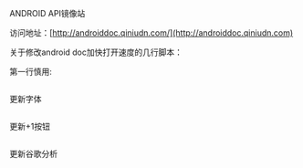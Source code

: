 ANDROID API镜像站

访问地址：[http://androiddoc.qiniudn.com/](http://androiddoc.qiniudn.com)

关于修改android doc加快打开速度的几行脚本：

第一行慎用:
```find . -name "*.html" |xargs sed -i "/www.google.com\/jsapi/d"
```

更新字体
```find . -name "*.html" |xargs sed -i "s/fonts.googleapis.com/fonts.useso.com/g"
```

更新+1按钮
```find . -name "*.js" |xargs sed -i "s/https:\/\/apis.google.com\/js\/plusone\.js/http:\/\/googleapiscdn.qiniudn.com\/apis.google.com\/js\/plusone.js/g"
```

更新谷歌分析
```find . -name "*.html" |xargs sed -i "s/www.google-analytics.com\/analytics.js/googleapiscdn.qiniudn.com\/www.google-analytics.com\/analytics.js/g"
```
